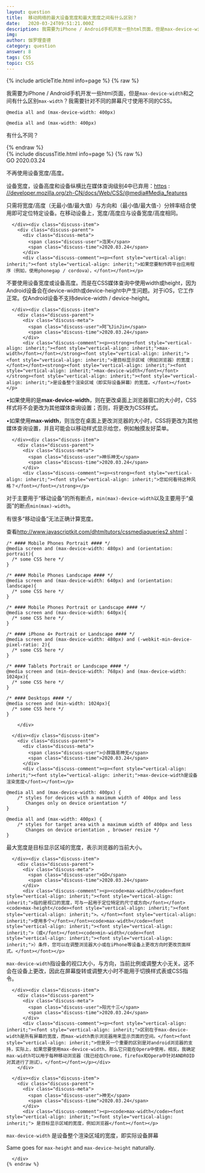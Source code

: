 ```yaml
---
layout: question
title:  移动网络的最大设备宽度和最大宽度之间有什么区别？
date:   2020-03-24T09:51:21.000Z
description: 我需要为iPhone / Android手机开发一些html页面，但是max-device-width和之间有什么区别max-width？我需要针对不同的...
img: 
author: 伽罗理查德
category: question
answer: 8
tags: CSS
topic: CSS
---
```

<div class="article-root">
  <div class="article">
    {% include articleTitle.html info=page %}
    {% raw %}
    <div class="article-content"><p><font style="vertical-align: inherit;"><font style="vertical-align: inherit;">我需要为iPhone / Android手机开发一些html页面，但是</font></font><code>max-device-width</code><font style="vertical-align: inherit;"><font style="vertical-align: inherit;">和</font><font style="vertical-align: inherit;">之间有什么区别</font></font><code>max-width</code><font style="vertical-align: inherit;"><font style="vertical-align: inherit;">？</font><font style="vertical-align: inherit;">我需要针对不同的屏幕尺寸使用不同的CSS。</font></font></p>

<pre><code>@media all and (max-device-width: 400px)<font></font>
<font></font>
@media all and (max-width: 400px)<font></font>
</code></pre>

<p><font style="vertical-align: inherit;"><font style="vertical-align: inherit;">有什么不同？</font></font></p></div>
    {% endraw %}
  </div>

  <div class="discuss-wrapper">
    {% include discussTitle.html info=page %}
    {% raw %}
    <div class="discuss-item">
        <div class="discuss-parent">
          <div class="discuss-meta">
            <span class="discuss-user">GO</span>
            <span class="discuss-time">2020.03.24</span>
          </div>
          <div class="discuss-comment"><p><font style="vertical-align: inherit;"><font style="vertical-align: inherit;">不再使用设备宽度/高度。 </font></font></p>

<p><font style="vertical-align: inherit;"><font style="vertical-align: inherit;">设备宽度，设备高度和设备纵横比在媒体查询级别4中已弃用：</font><a href="https://developer.mozilla.org/en-US/docs/Web/CSS/@media#Media_features" rel="nofollow"><font style="vertical-align: inherit;">https</font></a><font style="vertical-align: inherit;"> : 
 </font></font><a href="https://developer.mozilla.org/en-US/docs/Web/CSS/@media#Media_features" rel="nofollow"><font style="vertical-align: inherit;"><font style="vertical-align: inherit;">//developer.mozilla.org/zh-CN/docs/Web/CSS/@media#Media_features</font></font></a></p>

<p><font style="vertical-align: inherit;"><font style="vertical-align: inherit;">只需将宽度/高度（无最小值/最大值）与方向和（最小值/最大值-）分辨率结合使用即可定位特定设备。</font><font style="vertical-align: inherit;">在移动设备上，宽度/高度应与设备宽度/高度相同。</font></font></p></div>
        </div>
        
      </div><div class="discuss-item">
        <div class="discuss-parent">
          <div class="discuss-meta">
            <span class="discuss-user">泡芙</span>
            <span class="discuss-time">2020.03.24</span>
          </div>
          <div class="discuss-comment"><p><font style="vertical-align: inherit;"><font style="vertical-align: inherit;">如果您要制作跨平台应用程序（例如，使用phonegap / cordova），</font></font></p>

<p><font style="vertical-align: inherit;"><font style="vertical-align: inherit;">不要使用设备宽度或设备高度。</font><font style="vertical-align: inherit;">而是在CSS媒体查询中使用width或height，因为Android设备会在device-width或device-height中产生问题。</font><font style="vertical-align: inherit;">对于iOS，它工作正常。</font><font style="vertical-align: inherit;">仅Android设备不支持device-width / device-height。</font></font></p></div>
        </div>
        
      </div><div class="discuss-item">
        <div class="discuss-parent">
          <div class="discuss-meta">
            <span class="discuss-user">阿飞JinJin</span>
            <span class="discuss-time">2020.03.24</span>
          </div>
          <div class="discuss-comment"><p><strong><font style="vertical-align: inherit;"><font style="vertical-align: inherit;">max-width</font></font></strong><font style="vertical-align: inherit;"><font style="vertical-align: inherit;">是目标显示区域（例如浏览器）的宽度；</font></font><strong><font style="vertical-align: inherit;"><font style="vertical-align: inherit;">max-device-width</font></font></strong><font style="vertical-align: inherit;"><font style="vertical-align: inherit;">是设备整个渲染区域（即实际设备屏幕）的宽度。</font></font></p>

<p><font style="vertical-align: inherit;"><font style="vertical-align: inherit;">•如果使用的是</font></font><strong><font style="vertical-align: inherit;"><font style="vertical-align: inherit;">max-device-width</font></font></strong><font style="vertical-align: inherit;"><font style="vertical-align: inherit;">，则在更改桌面上浏览器窗口的大小时，CSS样式将不会更改为其他媒体查询设置；否则，将更改为CSS样式。</font></font></p>

<p><font style="vertical-align: inherit;"><font style="vertical-align: inherit;">•如果使用</font></font><strong><font style="vertical-align: inherit;"><font style="vertical-align: inherit;">max-width</font></font></strong><font style="vertical-align: inherit;"><font style="vertical-align: inherit;">，则当您在桌面上更改浏览器的大小时，CSS将更改为其他媒体查询设置，并且可能会以移动样式显示给您，例如触摸友好菜单。</font></font></p></div>
        </div>
        
      </div><div class="discuss-item">
        <div class="discuss-parent">
          <div class="discuss-meta">
            <span class="discuss-user">神乐神无</span>
            <span class="discuss-time">2020.03.24</span>
          </div>
          <div class="discuss-comment"><p><strong><font style="vertical-align: inherit;"><font style="vertical-align: inherit;">您如何看待这种风格？</font></font></strong></p>

<p><font style="vertical-align: inherit;"><font style="vertical-align: inherit;">对于主要用于“移动设备”的所有断点，</font></font><code>min(max)-device-width</code><font style="vertical-align: inherit;"><font style="vertical-align: inherit;">以及主要用于“桌面”的断点</font></font><code>min(max)-width</code><font style="vertical-align: inherit;"><font style="vertical-align: inherit;">。</font></font></p>

<p><font style="vertical-align: inherit;"><font style="vertical-align: inherit;">有很多“移动设备”无法正确计算宽度。</font></font></p>

<p><font style="vertical-align: inherit;"><font style="vertical-align: inherit;">查看</font></font><a href="http://www.javascriptkit.com/dhtmltutors/cssmediaqueries2.shtml" rel="noreferrer"><font style="vertical-align: inherit;"><font style="vertical-align: inherit;">http://www.javascriptkit.com/dhtmltutors/cssmediaqueries2.shtml</font></font></a><font style="vertical-align: inherit;"><font style="vertical-align: inherit;">：</font></font></p>

<pre><code>/* #### Mobile Phones Portrait #### */<font></font>
@media screen and (max-device-width: 480px) and (orientation: portrait){<font></font>
  /* some CSS here */<font></font>
}<font></font>
<font></font>
/* #### Mobile Phones Landscape #### */<font></font>
@media screen and (max-device-width: 640px) and (orientation: landscape){<font></font>
  /* some CSS here */<font></font>
}<font></font>
<font></font>
/* #### Mobile Phones Portrait or Landscape #### */<font></font>
@media screen and (max-device-width: 640px){<font></font>
  /* some CSS here */<font></font>
}<font></font>
<font></font>
/* #### iPhone 4+ Portrait or Landscape #### */<font></font>
@media screen and (max-device-width: 480px) and (-webkit-min-device-pixel-ratio: 2){<font></font>
  /* some CSS here */<font></font>
}<font></font>
<font></font>
/* #### Tablets Portrait or Landscape #### */<font></font>
@media screen and (min-device-width: 768px) and (max-device-width: 1024px){<font></font>
  /* some CSS here */<font></font>
}<font></font>
<font></font>
/* #### Desktops #### */<font></font>
@media screen and (min-width: 1024px){<font></font>
  /* some CSS here */<font></font>
}<font></font>
</code></pre></div>
        </div>
        
      </div><div class="discuss-item">
        <div class="discuss-parent">
          <div class="discuss-meta">
            <span class="discuss-user">小胖路易神无</span>
            <span class="discuss-time">2020.03.24</span>
          </div>
          <div class="discuss-comment"><p><font style="vertical-align: inherit;"><font style="vertical-align: inherit;">max-device-width是设备渲染宽度</font></font></p>

<pre><code>@media all and (max-device-width: 400px) {<font></font>
    /* styles for devices with a maximum width of 400px and less<font></font>
       Changes only on device orientation */<font></font>
}<font></font>
<font></font>
@media all and (max-width: 400px) {<font></font>
    /* styles for target area with a maximum width of 400px and less<font></font>
       Changes on device orientation , browser resize */<font></font>
}<font></font>
</code></pre>

<p><font style="vertical-align: inherit;"><font style="vertical-align: inherit;">最大宽度是目标显示区域的宽度，表示浏览器的当前大小。</font></font></p></div>
        </div>
        
      </div><div class="discuss-item">
        <div class="discuss-parent">
          <div class="discuss-meta">
            <span class="discuss-user">GO</span>
            <span class="discuss-time">2020.03.24</span>
          </div>
          <div class="discuss-comment"><p><code>max-width</code><font style="vertical-align: inherit;"><font style="vertical-align: inherit;">指的是视口的宽度，可与一起用于定位特定的尺寸或方向</font></font><code>max-height</code><font style="vertical-align: inherit;"><font style="vertical-align: inherit;">。</font><font style="vertical-align: inherit;">使用多个</font></font><code>max-width</code><font style="vertical-align: inherit;"><font style="vertical-align: inherit;">（或</font></font><code>min-width</code><font style="vertical-align: inherit;"><font style="vertical-align: inherit;">）条件，您可以在调整浏览器大小或在iPhone等设备上更改方向时更改页面样式。</font></font></p>

<p><code>max-device-width</code><font style="vertical-align: inherit;"><font style="vertical-align: inherit;">指设备的视口大小，与方向，当前比例或调整大小无关。</font><font style="vertical-align: inherit;">这不会在设备上更改，因此在屏幕旋转或调整大小时不能用于切换样式表或CSS指令。</font></font></p></div>
        </div>
        
      </div><div class="discuss-item">
        <div class="discuss-parent">
          <div class="discuss-meta">
            <span class="discuss-user">阳光十三</span>
            <span class="discuss-time">2020.03.24</span>
          </div>
          <div class="discuss-comment"><p><font style="vertical-align: inherit;"><font style="vertical-align: inherit;">区别在于max-device-width是所有屏幕的宽度，而max-width表示浏览器用来显示页面的空间。</font><font style="vertical-align: inherit;">但是另一个重要的区别是对android浏览器的支持，实际上，如果您要使用max-device-width，那么它只能在Opera中使用，相反，我确定max-width可以用于每种移动浏览器（我已经在Chrome，firefox和Opera中针对ANDROID对其进行了测试）。</font></font></p></div>
        </div>
        
      </div><div class="discuss-item">
        <div class="discuss-parent">
          <div class="discuss-meta">
            <span class="discuss-user">神无</span>
            <span class="discuss-time">2020.03.24</span>
          </div>
          <div class="discuss-comment"><p><code>max-width</code><font style="vertical-align: inherit;"><font style="vertical-align: inherit;"> 是目标显示区域的宽度，例如浏览器</font></font></p>

<p><code>max-device-width</code><font style="vertical-align: inherit;"><font style="vertical-align: inherit;"> 是设备整个渲染区域的宽度，即实际设备屏幕</font></font></p>

<p>Same goes for <code>max-height</code> and <code>max-device-height</code> naturally.</p></div>
        </div>
        
      </div>
    {% endraw %}
  </div>
<div>

